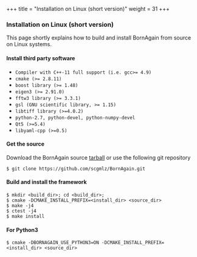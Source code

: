 +++
title = "Installation on Linux (short version)"
weight = 31
+++

### Installation on Linux (short version)

This page shortly explains how to build and install BornAgain from source on Linux systems.

#### Install third party software

* `Compiler with C++-11 full support (i.e. gcc>= 4.9)`
* `cmake (>= 2.8.11)`
* `boost library (>= 1.48)`
* `eigen3 (>= 2.91.0)`
* `fftw3 library (>= 3.3.1)`
* `gsl (GNU scientific library, >= 1.15)`
* `libtiff library (>=4.0.2)`
* `python-2.7, python-devel, python-numpy-devel`
* `Qt5 (>=5.4)`
* `libyaml-cpp (>=0.5)`

#### Get the source

Download the BornAgain source [tarball](http://apps.jcns.fz-juelich.de/src/BornAgain/BornAgain-1.10.0.tar.gz) or use the following git repository
  
```
$ git clone https://github.com/scgmlz/BornAgain.git
```

#### Build and install the framework

```
$ mkdir <build_dir>; cd <build_dir>;
$ cmake -DCMAKE_INSTALL_PREFIX=<install_dir> <source_dir>
$ make -j4
$ ctest -j4
$ make install 
```

#### For Python3

```
$ cmake -DBORNAGAIN_USE_PYTHON3=ON -DCMAKE_INSTALL_PREFIX=<install_dir> <source_dir>
```
